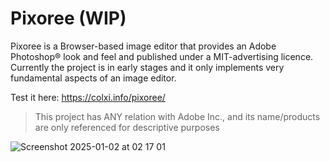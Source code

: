 # Pixoree (WIP)

Pixoree is a Browser-based image editor that provides an Adobe Photoshop® look and feel and published under a MIT-advertising licence.
Currently the project is in early stages and it only implements very fundamental aspects of an image editor.

Test it here: https://colxi.info/pixoree/

> This project has ANY relation with Adobe Inc., and its name/products are only referenced for descriptive purposes

![Screenshot 2025-01-02 at 02 17 01](https://github.com/user-attachments/assets/68fc9ea9-7a13-4757-b2f0-4029856765b7)
